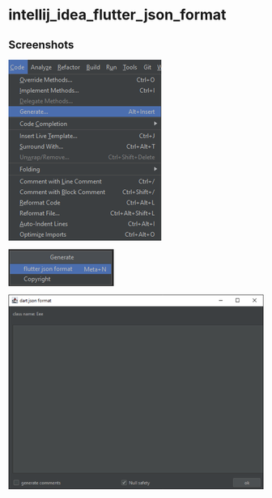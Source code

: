 # intellij_idea_flutter_json_format

## Screenshots
![default image](screen_shoot/screen_shoot_1.png)

![default image](screen_shoot/screen_shoot_2.png)

![default image](screen_shoot/screen_shoot_3.png)